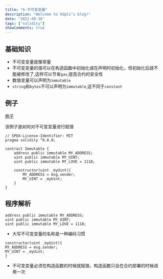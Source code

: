 ```yaml
---
title: "6-不可变变量"
description: "Welcome to XdpCs’s blog!"
date: "2022-09-16"
tags: ["solidity"]
showComments: true
---
```


## 基础知识

* 不可变变量就像常量
* 不可变变量的值可以在构造函数中初始化或在声明时初始化，但初始化后就不能被修改了,这样可以节省`gas`,提高合约的安全性
* 数值变量可以声明为`immutable`
* `string`和`bytes`不可以声明为`immutable`,这不同于`constant`

## 例子

[例子](https://github.com/XdpCs/Solidity-Learning/blob/master/contracts/Immutable/Immutable.sol)

该例子是如何对不可变变量进行赋值

```solidity
// SPDX-License-Identifier: MIT
pragma solidity ^0.8.0;

contract Immutable {
    address public immutable MY_ADDRESS;
    uint public immutable MY_UINT;
    uint public immutable MY_LOVE = 1118;

    constructor(uint _myUint){
        MY_ADDRESS = msg.sender;
        MY_UINT = _myUint;
    }
}
```

## 程序解析

```solidity
address public immutable MY_ADDRESS;
uint public immutable MY_UINT;
uint public immutable MY_LOVE = 1118;
```

* 大写不可变变量的名称是一种编码习惯

```solidity
constructor(uint _myUint){
MY_ADDRESS = msg.sender;
MY_UINT = _myUint;
}
```

* 不可变变量必须在构造函数的时候就赋值，构造函数只会在合约部署的时候调用一次
